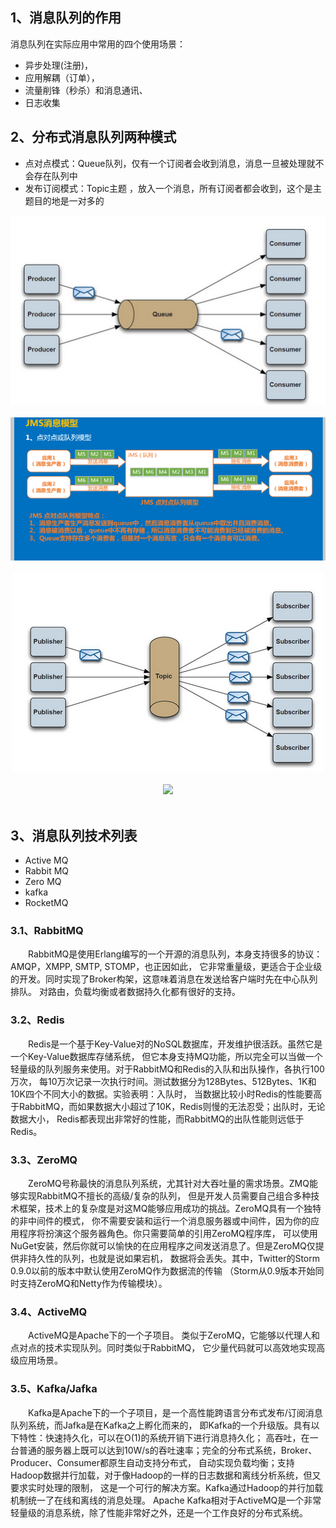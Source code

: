 
## 1、消息队列的作用
消息队列在实际应用中常用的四个使用场景：
- 异步处理(注册)，
- 应用解耦（订单），
- 流量削锋（秒杀）和消息通讯、
- 日志收集




## 2、分布式消息队列两种模式
- 点对点模式：Queue队列，仅有一个订阅者会收到消息，消息一旦被处理就不会存在队列中
- 发布订阅模式：Topic主题 ，放入一个消息，所有订阅者都会收到，这个是主题目的地是一对多的

<div align="center"> <img src="../../pics/queue模式.png"/> </div><br>
<div align="center"> <img src="../../pics/queue模式1.png"/> </div><br>
<div align="center"> <img src="../../pics/topic模式.png"/> </div><br>
<div align="center"> <img src="../../pics/topic模式1.png"/> </div><br>


## 3、消息队列技术列表
- Active MQ
- Rabbit MQ
- Zero MQ
- kafka
- RocketMQ

### 3.1、RabbitMQ
　　RabbitMQ是使用Erlang编写的一个开源的消息队列，本身支持很多的协议：AMQP，XMPP, SMTP, STOMP，也正因如此，
它非常重量级，更适合于企业级的开发。同时实现了Broker构架，这意味着消息在发送给客户端时先在中心队列排队。
对路由，负载均衡或者数据持久化都有很好的支持。

### 3.2、Redis
　　Redis是一个基于Key-Value对的NoSQL数据库，开发维护很活跃。虽然它是一个Key-Value数据库存储系统，
但它本身支持MQ功能，所以完全可以当做一个轻量级的队列服务来使用。对于RabbitMQ和Redis的入队和出队操作，各执行100万次，
每10万次记录一次执行时间。测试数据分为128Bytes、512Bytes、1K和10K四个不同大小的数据。实验表明：入队时，
当数据比较小时Redis的性能要高于RabbitMQ，而如果数据大小超过了10K，Redis则慢的无法忍受；出队时，无论数据大小，
Redis都表现出非常好的性能，而RabbitMQ的出队性能则远低于Redis。

### 3.3、ZeroMQ
　　ZeroMQ号称最快的消息队列系统，尤其针对大吞吐量的需求场景。ZMQ能够实现RabbitMQ不擅长的高级/复杂的队列，
但是开发人员需要自己组合多种技术框架，技术上的复杂度是对这MQ能够应用成功的挑战。ZeroMQ具有一个独特的非中间件的模式，
你不需要安装和运行一个消息服务器或中间件，因为你的应用程序将扮演这个服务器角色。你只需要简单的引用ZeroMQ程序库，
可以使用NuGet安装，然后你就可以愉快的在应用程序之间发送消息了。但是ZeroMQ仅提供非持久性的队列，也就是说如果宕机，
数据将会丢失。其中，Twitter的Storm 0.9.0以前的版本中默认使用ZeroMQ作为数据流的传输
（Storm从0.9版本开始同时支持ZeroMQ和Netty作为传输模块）。

### 3.4、ActiveMQ
　　ActiveMQ是Apache下的一个子项目。 类似于ZeroMQ，它能够以代理人和点对点的技术实现队列。同时类似于RabbitMQ，
它少量代码就可以高效地实现高级应用场景。

### 3.5、Kafka/Jafka
　　Kafka是Apache下的一个子项目，是一个高性能跨语言分布式发布/订阅消息队列系统，而Jafka是在Kafka之上孵化而来的，
即Kafka的一个升级版。具有以下特性：快速持久化，可以在O(1)的系统开销下进行消息持久化；
高吞吐，在一台普通的服务器上既可以达到10W/s的吞吐速率；完全的分布式系统，Broker、Producer、Consumer都原生自动支持分布式，
自动实现负载均衡；支持Hadoop数据并行加载，对于像Hadoop的一样的日志数据和离线分析系统，但又要求实时处理的限制，
这是一个可行的解决方案。Kafka通过Hadoop的并行加载机制统一了在线和离线的消息处理。
Apache Kafka相对于ActiveMQ是一个非常轻量级的消息系统，除了性能非常好之外，还是一个工作良好的分布式系统。